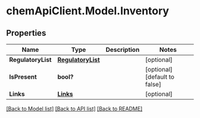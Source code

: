 # chemApiClient.Model.Inventory
## Properties

Name | Type | Description | Notes
------------ | ------------- | ------------- | -------------
**RegulatoryList** | [**RegulatoryList**](RegulatoryList.md) |  | [optional] 
**IsPresent** | **bool?** |  | [optional] [default to false]
**Links** | [**Links**](Links.md) |  | [optional] 

[[Back to Model list]](../README.md#documentation-for-models) [[Back to API list]](../README.md#documentation-for-api-endpoints) [[Back to README]](../README.md)

